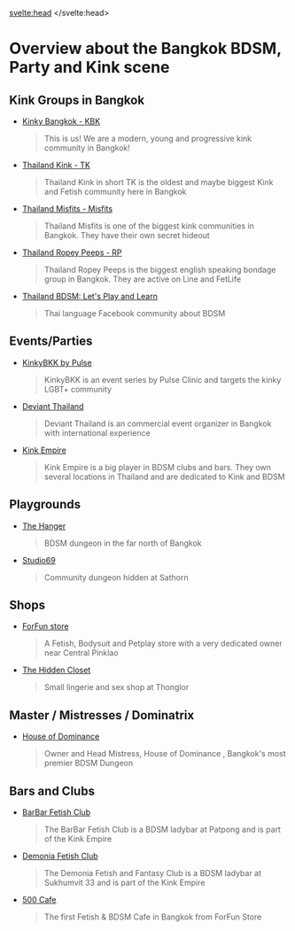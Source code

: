 <script lang="ts">
  import Contact from '$lib/Contact.svelte';
</script>

<svelte:head>
	<title>KinkyBangkok Events</title>
	<meta name="description" content="Overview about Kinky/BDSM/Fetish Communities in Bangkok" />
</svelte:head>

# Overview about the Bangkok BDSM, Party and Kink scene

## Kink Groups in Bangkok

- [Kinky Bangkok - KBK](/communities/KinkyBangkok)
  > This is us! We are a modern, young and progressive kink community in Bangkok!
- [Thailand Kink - TK](/communities/ThailandKink)
  > Thailand Kink in short TK is the oldest and maybe biggest Kink and Fetish community here in Bangkok
- [Thailand Misfits - Misfits](/communities/ThailandMisfits)
  > Thailand Misfits is one of the biggest kink communities in Bangkok. They have their own secret hideout
- [Thailand Ropey Peeps - RP](/communities/ThailandRopeyPeeps)
  > Thailand Ropey Peeps is the biggest english speaking bondage group in Bangkok. They are active on Line and FetLife
- [Thailand BDSM: Let's Play and Learn](/communities/ThailandBDSM)
  > Thai language Facebook community about BDSM

## Events/Parties

- [KinkyBKK by Pulse](/communities/PulseKinkyBKK) 
  > KinkyBKK is an event series by Pulse Clinic and targets the kinky LGBT+ community
- [Deviant Thailand](/communities/DeviantThailand)  
  > Deviant Thailand is an commercial event organizer in Bangkok with international experience
- [Kink Empire](/communities/KinkEmpire)  
  > Kink Empire is a big player in BDSM clubs and bars. They own several locations in Thailand and are dedicated to Kink and BDSM

## Playgrounds

- [The Hanger](/communities/TheHanger) 
  > BDSM dungeon in the far north of Bangkok

- [Studio69](/communities/Studio69) 
  > Community dungeon hidden at Sathorn

## Shops

- [ForFun store](/communities/ForFun) 
  > A Fetish, Bodysuit and Petplay store with a very dedicated owner near Central Pinklao

- [The Hidden Closet](/communities/HiddenCloset)
  > Small lingerie and sex shop at Thonglor

## Master / Mistresses / Dominatrix

- [House of Dominance](/communities/HouseOfDominance)
  > Owner and Head Mistress, House of Dominance , Bangkok's most premier BDSM Dungeon 

## Bars and Clubs

- [BarBar Fetish Club](/communities/BarBar)  
  > The BarBar Fetish Club is a BDSM ladybar at Patpong and is part of the Kink Empire

- [Demonia Fetish Club](/communities/Demonia)  
  > The Demonia Fetish and Fantasy Club is a BDSM ladybar at Sukhumvit 33 and is part of the Kink Empire

- [500 Cafe](/communities/500Cafe)  
  > The first Fetish & BDSM Cafe in Bangkok from ForFun Store

<Contact />